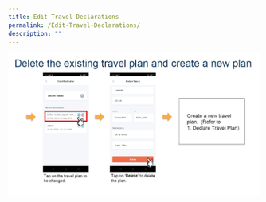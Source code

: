 ```yaml
---
title: Edit Travel Declarations
permalink: /Edit-Travel-Declarations/
description: ""
---
```

![](/images/Edit%20Travel.jpeg)